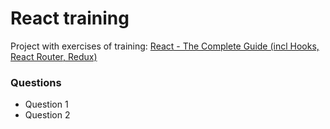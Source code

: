 # React training

Project with exercises of training: [React - The Complete Guide (incl Hooks, React Router, Redux)
](https://www.udemy.com/course/react-the-complete-guide-incl-redux/learn/lecture/25595350#search)


### Questions
- Question 1
- Question 2